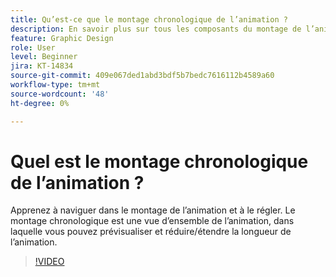 ```yaml
---
title: Qu’est-ce que le montage chronologique de l’animation ?
description: En savoir plus sur tous les composants du montage de l’animation
feature: Graphic Design
role: User
level: Beginner
jira: KT-14834
source-git-commit: 409e067ded1abd3bdf5b7bedc7616112b4589a60
workflow-type: tm+mt
source-wordcount: '48'
ht-degree: 0%

---
```


# Quel est le montage chronologique de l’animation ?

Apprenez à naviguer dans le montage de l’animation et à le régler. Le montage chronologique est une vue d’ensemble de l’animation, dans laquelle vous pouvez prévisualiser et réduire/étendre la longueur de l’animation.

>[!VIDEO](https://video.tv.adobe.com/v/3426978?quality=12&learn=on&hidetitle=true)

